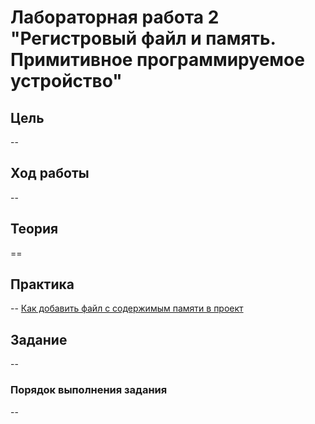 # Лабораторная работа 2 "Регистровый файл и память. Примитивное программируемое устройство"

## Цель

--

## Ход работы

--

## Теория

==

## Практика

--
[Как добавить файл с содержимым памяти в проект](Other/How%20to%20add%20a%20mem-file.md)

## Задание

--

### Порядок выполнения задания

--